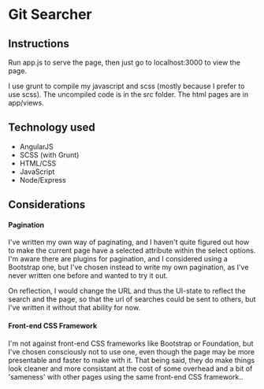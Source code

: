 # Git Searcher

## Instructions

Run app.js to serve the page, then just go to localhost:3000 to view the page.

I use grunt to compile my javascript and scss (mostly because I prefer to use scss). The uncompiled code is in the src folder. The html pages are in app/views.

## Technology used
- AngularJS
- SCSS (with Grunt)
- HTML/CSS
- JavaScript
- Node/Express

## Considerations

#### Pagination
I've written my own way of paginating, and I haven't quite figured out how to make the current page have a selected attribute within the select options. I'm aware there are plugins for pagination, and I considered using a Bootstrap one, but I've chosen instead to write my own pagination, as I've never written one before and wanted to try it out.

On reflection, I would change the URL and thus the UI-state to reflect the search and the page, so that the url of searches could be sent to others, but I've written it without that ability for now.

#### Front-end CSS Framework
I'm not against front-end CSS frameworks like Bootstrap or Foundation, but I've chosen consciously not to use one, even though the page may be more presentable and faster to make with it. That being said, they do make things look cleaner and more consistant at the cost of some overhead and a bit of 'sameness' with other pages using the same front-end CSS framework..
